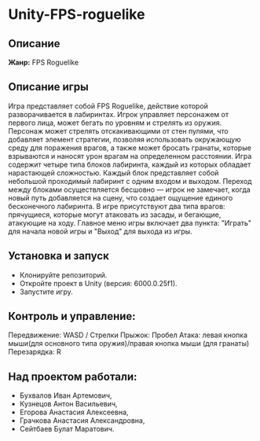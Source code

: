 # Unity-FPS-roguelike
## Описание
**Жанр:** FPS Roguelike

## Описание игры
Игра представляет собой FPS Roguelike, действие которой разворачивается в лабиринтах. Игрок управляет персонажем от первого лица, может бегать по уровням и стрелять из оружия. Персонаж может стрелять отскакивающими от стен пулями, что добавляет элемент стратегии, позволяя использовать окружающую среду для поражения врагов, а также может бросать гранаты, которые взрываются и наносят урон врагам на определенном расстоянии. Игра содержит четыре типа блоков лабиринта, каждый из которых обладает нарастающей сложностью. Каждый блок представляет собой небольшой проходимый лабиринт с одним входом и выходом. Переход между блоками осуществляется бесшовно — игрок не замечает, когда новый путь добавляется на сцену, что создает ощущение единого бесконечного лабиринта. В игре присутствуют два типа врагов: прячущиеся, которые могут атаковать из засады, и бегающие, атакующие на ходу. Главное меню игры включает два пункта: "Играть" для начала новой игры и "Выход" для выхода из игры.

## Установка и запуск
- Клонируйте репозиторий.
- Откройте проект в Unity (версия: 6000.0.25f1).
- Запустите игру. 

## Контроль и управление:
Передвижение: WASD / Стрелки
Прыжок: Пробел
Атака: левая кнопка мыши(для основного типа оружия)/правая кнопка мыши (для гранаты)
Перезарядка: R


## Над проектом работали: 
- Бухвалов Иван Артемович,
- Кузнецов Антон Васильевич,
- Егорова Анастасия Алексеевна,
- Грачкова Анастасия Александровна,
- Сейтбаев Булат Маратович.
